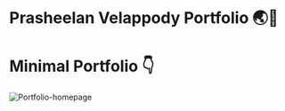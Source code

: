 # Prasheelan Velappody Portfolio 🌏🙌
# Minimal Portfolio 👇
![Portfolio-homepage](https://github.com/VPraseelan/Portfolio/assets/88025612/2150fe30-dc55-4158-b8ba-7bc415e1fd39)
